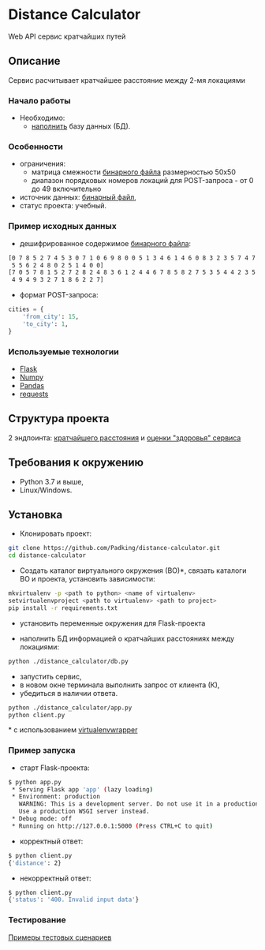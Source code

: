 # Distance Calculator

Web API сервис кратчайших путей

## Описание

Сервис расчитывает кратчайшее расстояние между 2-мя локациями

### Начало работы

- Необходимо:
  + [наполнить](https://github.com/Padking/distance-calculator#установка) базу данных (БД).


### Особенности

- ограничения:
  + матрица смежности [бинарного файла](https://github.com/Padking/distance-calculator/blob/master/data/matrix_distance) размерностью 50х50
  + диапазон порядковых номеров локаций для POST-запроса - от 0 до 49 включительно
- источник данных: [бинарный файл](https://github.com/Padking/distance-calculator/blob/master/data/matrix_distance),
- статус проекта: учебный.

### Пример исходных данных

- дешифрированное содержимое [бинарного файла](https://github.com/Padking/distance-calculator/blob/master/data/matrix_distance):
```sh
[0 7 8 5 2 7 4 5 3 0 7 1 0 6 9 8 0 0 5 1 3 4 6 1 4 6 0 8 3 2 3 5 7 4 7 3 7
 5 5 6 2 4 8 0 2 5 1 4 0 0]
[7 0 5 7 8 1 5 2 7 2 8 2 4 8 3 6 1 2 4 4 6 7 8 5 8 2 7 5 3 5 4 4 2 3 5 4 9
 4 9 4 9 3 2 7 1 8 6 2 2 7]
```

- формат POST-запроса:
```python
cities = {
    'from_city': 15,
    'to_city': 1,
}
```

### Используемые технологии

* [Flask](https://flask.palletsprojects.com/en/latest/)
* [Numpy](https://numpy.org/doc/stable/reference/index.html)
* [Pandas](https://pandas.pydata.org/docs/index.html)
* [requests](https://requests.readthedocs.io/en/master/)

## Структура проекта

2 эндпоинта: [кратчайшего расстояния](https://github.com/Padking/distance-calculator/blob/master/distance_calculator/app.py#L18) и [оценки "здоровья" сервиса](https://github.com/Padking/distance-calculator/blob/master/distance_calculator/app.py#L35)

## Требования к окружению

* Python 3.7 и выше,
* Linux/Windows.

## Установка

- Клонировать проект:
```sh
git clone https://github.com/Padking/distance-calculator.git
cd distance-calculator
```
- Создать каталог виртуального окружения (ВО)*,
   связать каталоги ВО и проекта,
   установить зависимости:
```sh
mkvirtualenv -p <path to python> <name of virtualenv>
setvirtualenvproject <path to virtualenv> <path to project>
pip install -r requirements.txt
```

- установить переменные окружения для Flask-проекта

- наполнить БД информацией о кратчайших расстояниях между локациями:
```sh
python ./distance_calculator/db.py
```
- запустить сервис,
- в новом окне терминала выполнить запрос от клиента (К),
- убедиться в наличии ответа.
```bash
python ./distance_calculator/app.py
python client.py
```





\* с использованием [virtualenvwrapper](https://virtualenvwrapper.readthedocs.io/en/latest/index.html)


### Пример запуска

- старт Flask-проекта:
```sh
$ python app.py
 * Serving Flask app 'app' (lazy loading)
 * Environment: production
   WARNING: This is a development server. Do not use it in a production deployment.
   Use a production WSGI server instead.
 * Debug mode: off
 * Running on http://127.0.0.1:5000 (Press CTRL+C to quit)

```

- корректный ответ:
```sh
$ python client.py
{'distance': 2}
```

- некорректный ответ:
```sh
$ python client.py
{'status': '400. Invalid input data'}
```


### Тестирование

[Примеры тестовых сценариев](https://github.com/Padking/distance-calculator/blob/master/client.py#L11)
